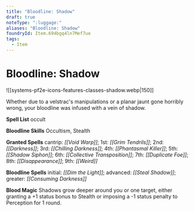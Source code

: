 ```yaml
---
title: "Bloodline: Shadow"
draft: true
noteType: ":luggage:"
aliases: "Bloodline: Shadow"
foundryId: Item.694bgq4ln7Mef7ue
tags:
  - Item
---
```


# Bloodline: Shadow
![[systems-pf2e-icons-features-classes-shadow.webp|150]]

Whether due to a velstrac's manipulations or a planar jaunt gone horribly wrong, your bloodline was infused with a vein of shadow.

**Spell List** occult

**Bloodline Skills** Occultism, Stealth

**Granted Spells** cantrip: _[[Void Warp]]_; 1st: _[[Grim Tendrils]]_; 2nd: _[[Darkness]]_; 3rd: _[[Chilling Darkness]]_; 4th: _[[Phantasmal Killer]]_; 5th: _[[Shadow Siphon]]_; 6th: _[[Collective Transposition]]_; 7th: _[[Duplicate Foe]]_; 8th: _[[Disappearance]]_; 9th: _[[Weird]]_

**Bloodline Spells** initial: _[[Dim the Light]]_; advanced: _[[Steal Shadow]]_; greater: _[[Consuming Darkness]]_

**Blood Magic** Shadows grow deeper around you or one target, either granting a +1 status bonus to Stealth or imposing a -1 status penalty to Perception for 1 round.


